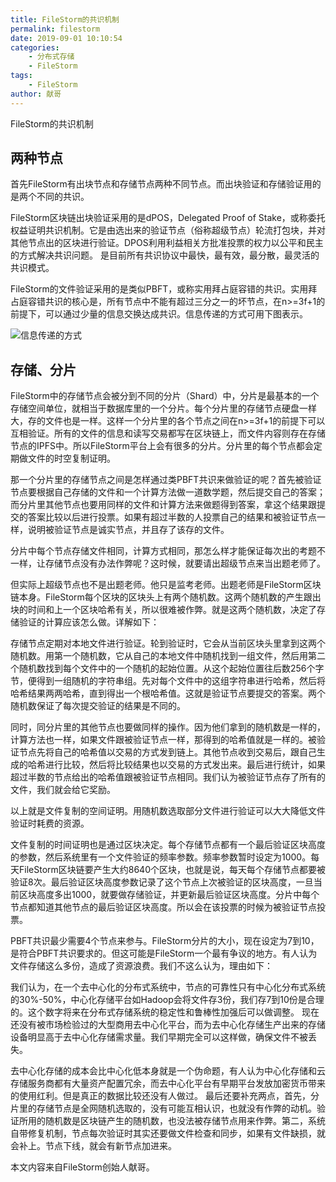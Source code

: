 ```yaml
---
title: FileStorm的共识机制
permalink: filestorm
date: 2019-09-01 10:10:54
categories:
    - 分布式存储
    - FileStorm
tags:
    - FileStorm
author: 献哥
---
```


FileStorm的共识机制

<!-- more -->

## 两种节点

首先FileStorm有出块节点和存储节点两种不同节点。而出块验证和存储验证用的是两个不同的共识。

FileStorm区块链出块验证采用的是dPOS，Delegated Proof of Stake，或称委托权益证明共识机制。它是由选出来的验证节点（俗称超级节点）轮流打包块，并对其他节点出的区块进行验证。DPOS利用利益相关方批准投票的权力以公平和民主的方式解决共识问题。 是目前所有共识协议中最快，最有效，最分散，最灵活的共识模式。

FileStorm的文件验证采用的是类似PBFT，或称实用拜占庭容错的共识。实用拜占庭容错共识的核心是，所有节点中不能有超过三分之一的坏节点，在n>=3f+1的前提下，可以通过少量的信息交换达成共识。信息传递的方式可用下图表示。

![信息传递的方式](https://img.learnblockchain.cn/2019/09/15674925768119.png)


## 存储、分片

FileStorm中的存储节点会被分到不同的分片（Shard）中，分片是最基本的一个存储空间单位，就相当于数据库里的一个分片。每个分片里的存储节点硬盘一样大，存的文件也是一样。这样一个分片里的各个节点之间在n>=3f+1的前提下可以互相验证。所有的文件的信息和读写交易都写在区块链上，而文件内容则存在存储节点的IPFS中。所以FileStorm平台上会有很多的分片。分片里的每个节点都会定期做文件的时空复制证明。

那一个分片里的存储节点之间是怎样通过类PBFT共识来做验证的呢？首先被验证节点要根据自己存储的文件和一个计算方法做一道数学题，然后提交自己的答案；而分片里其他节点也要用同样的文件和计算方法来做题得到答案，拿这个结果跟提交的答案比较以后进行投票。如果有超过半数的人投票自己的结果和被验证节点一样，说明被验证节点是诚实节点，并且存了该存的文件。

分片中每个节点存储文件相同，计算方式相同，那怎么样才能保证每次出的考题不一样，让存储节点没有办法作弊呢？这时候，就要请出超级节点来当出题老师了。

但实际上超级节点也不是出题老师。他只是监考老师。出题老师是FileStorm区块链本身。FileStorm每个区块的区块头上有两个随机数。这两个随机数的产生跟出块的时间和上一个区块哈希有关，所以很难被作弊。就是这两个随机数，决定了存储验证的计算应该怎么做。详解如下：

存储节点定期对本地文件进行验证。轮到验证时，它会从当前区块头里拿到这两个随机数。用第一个随机数，它从自己的本地文件中随机找到一组文件，然后用第二个随机数找到每个文件中的一个随机的起始位置。从这个起始位置往后数256个字节，便得到一组随机的字符串组。先对每个文件中的这组字符串进行哈希，然后将哈希结果两两哈希，直到得出一个根哈希值。这就是验证节点要提交的答案。两个随机数保证了每次提交验证的结果是不同的。

同时，同分片里的其他节点也要做同样的操作。因为他们拿到的随机数是一样的，计算方法也一样，如果文件跟被验证节点一样，那得到的哈希值就是一样的。被验证节点先将自己的哈希值以交易的方式发到链上。其他节点收到交易后，跟自己生成的哈希进行比较，然后将比较结果也以交易的方式发出来。最后进行统计，如果超过半数的节点给出的哈希值跟被验证节点相同。我们认为被验证节点存了所有的文件，我们就会给它奖励。

以上就是文件复制的空间证明。用随机数选取部分文件进行验证可以大大降低文件验证时耗费的资源。

文件复制的时间证明也是通过区块决定。每个存储节点都有一个最后验证区块高度的参数，然后系统里有一个文件验证的频率参数。频率参数暂时设定为1000。每天FileStorm区块链要产生大约8640个区块，也就是说，每天每个存储节点都要被验证8次。最后验证区块高度参数记录了这个节点上次被验证的区块高度，一旦当前区块高度多出1000，就要做存储验证，并更新最后验证区块高度。分片中每个节点都知道其他节点的最后验证区块高度。所以会在该投票的时候为被验证节点投票。

PBFT共识最少需要4个节点来参与。FileStorm分片的大小，现在设定为7到10，是符合PBFT共识要求的。但这可能是FileStorm一个最有争议的地方。有人认为文件存储这么多份，造成了资源浪费。我们不这么认为，理由如下：

我们认为，在一个去中心化的分布式系统中，节点的可靠性只有中心化分布式系统的30%-50%，中心化存储平台如Hadoop会将文件存3份，我们存7到10份是合理的。这个数字将来在分布式存储系统的稳定性和鲁棒性加强后可以做调整。
现在还没有被市场检验过的大型商用去中心化平台，而为去中心化存储生产出来的存储设备明显高于去中心化存储需求量。我们早期完全可以这样做，确保文件不被丢失。

去中心化存储的成本会比中心化低本身就是一个伪命题，有人认为中心化存储和云存储服务商都有大量资产配置冗余，而去中心化平台有早期平台发放加密货币带来的使用红利。但是真正的数据比较还没有人做过。
最后还要补充两点，首先，分片里的存储节点是全网随机选取的，没有可能互相认识，也就没有作弊的动机。验证所用的随机数是区块链产生的随机数，也没法被存储节点用来作弊。第二，系统自带修复机制，节点每次验证时其实还要做文件检查和同步，如果有文件缺损，就会补上。节点下线，就会有新节点加进来。


本文内容来自FileStorm创始人献哥。